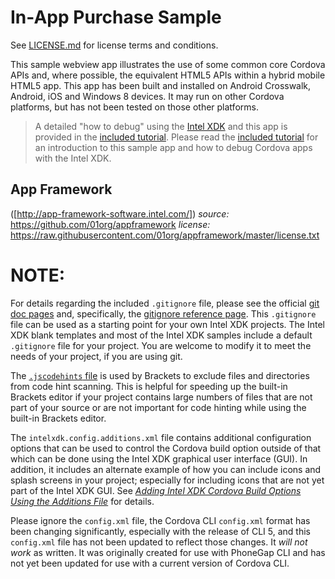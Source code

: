 In-App Purchase Sample
======================
See [LICENSE.md][] for license terms and conditions.

  [LICENSE.md]: LICENSE.md

This sample webview app illustrates the use of some common core Cordova APIs
and, where possible, the equivalent HTML5 APIs within a hybrid mobile HTML5 app.
This app has been built and installed on Android Crosswalk, Android, iOS
and Windows 8 devices. It may run on other Cordova platforms, but has not been
tested on those other platforms.

> A detailed "how to debug" using the [Intel XDK][1] and this app is provided in
> the [included tutorial][]. Please read the [included tutorial][] for an 
> introduction to this sample app and how to debug Cordova apps with the Intel XDK.

[included tutorial]: docs/README.md
[1]: <http://xdk.intel.com>


App Framework
-----------------------------------------------------------------------------
([http://app-framework-software.intel.com/])
*source:* https://github.com/01org/appframework
*license:* https://raw.githubusercontent.com/01org/appframework/master/license.txt

# NOTE:

For details regarding the included `.gitignore` file, please see the official
[git doc pages][2] and, specifically, the [gitignore reference page][3]. This 
`.gitignore` file can be used as a starting point for your own Intel XDK
projects. The Intel XDK blank templates and most of the Intel XDK samples
include a default `.gitignore` file for your project. You are welcome to
modify it to meet the needs of your project, if you are using git.

[2]: <http://git-scm.com/doc>
[3]: <http://git-scm.com/docs/gitignore>

The [`.jscodehints` file][] is used by Brackets to exclude files and directories
from code hint scanning. This is helpful for speeding up the built-in
Brackets editor if your project contains large numbers of files that are not 
part of your source or are not important for code hinting while using the
built-in Brackets editor.

[`.jscodehints` file]: <https://github.com/adobe/brackets/wiki/JavaScript-Code-Hints#configuration>

The `intelxdk.config.additions.xml` file contains additional configuration 
options that can be used to control the Cordova build option outside of that
which can be done using the Intel XDK graphical user interface (GUI). In addition,
it includes an alternate example of how you can include icons and splash screens
in your project; especially for including icons that are not yet part of the
Intel XDK GUI. See [_Adding Intel XDK Cordova Build Options Using the Additions
File_][4] for details.

[4]: <https://software.intel.com/en-us/xdk/docs/adding-special-build-options-to-your-xdk-cordova-app-with-the-intelxdk-config-additions-xml-file>

Please ignore the `config.xml` file, the Cordova CLI `config.xml` format has
been changing significantly, especially with the release of CLI 5, and this
`config.xml` file has not been updated to reflect those changes. It _will not
work_ as written. It was originally created for use with PhoneGap CLI and has
not yet been updated for use with a current version of Cordova CLI.



